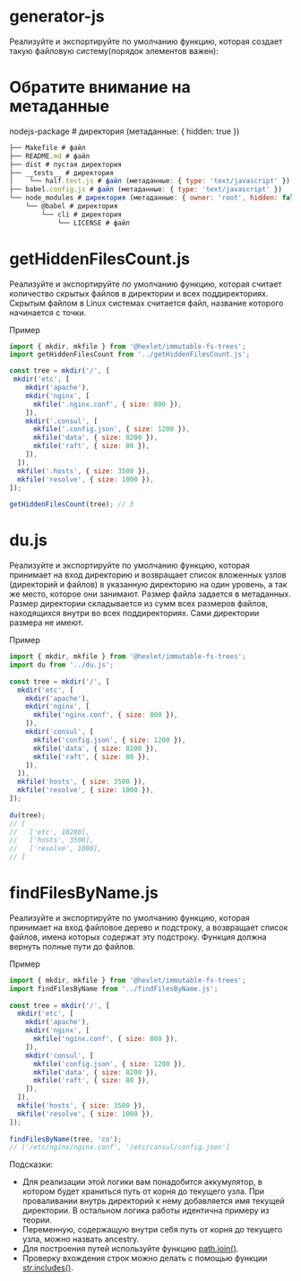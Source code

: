 # generator-js

Реализуйте и экспортируйте по умолчанию функцию, которая создает такую файловую систему(порядок элементов важен):

# Обратите внимание на метаданные
 
nodejs-package # директория (метаданные: { hidden: true })
```js
├── Makefile # файл  
├── README.md # файл  
├── dist # пустая директория  
├── __tests__ # директория  
│    └── half.test.js # файл (метаданные: { type: 'text/javascript' })  
├── babel.config.js # файл (метаданные: { type: 'text/javascript' })  
└── node_modules # директория (метаданные: { owner: 'root', hidden: false })  
    └── @babel # директория      
        └── cli # директория          
            └── LICENSE # файл  
```

# getHiddenFilesCount.js
Реализуйте и экспортируйте по умолчанию функцию, которая считает количество скрытых файлов в директории и всех поддиректориях. Скрытым файлом в Linux системах считается файл, название которого начинается с точки.

Пример
```js
import { mkdir, mkfile } from '@hexlet/immutable-fs-trees';  
import getHiddenFilesCount from '../getHiddenFilesCount.js';

const tree = mkdir('/', [  
 mkdir('etc', [  
    mkdir('apache'),  
    mkdir('nginx', [  
      mkfile('.nginx.conf', { size: 800 }),  
    ]),  
    mkdir('.consul', [  
      mkfile('.config.json', { size: 1200 }),  
      mkfile('data', { size: 8200 }),  
      mkfile('raft', { size: 80 }),  
    ]),  
  ]),  
  mkfile('.hosts', { size: 3500 }),  
  mkfile('resolve', { size: 1000 }),  
]);  
 
getHiddenFilesCount(tree); // 3
```

# du.js
Реализуйте и экспортируйте по умолчанию функцию, которая принимает на вход директорию и возвращает список вложенных узлов (директорий и файлов) в указанную директорию на один уровень, а так же место, которое они занимают. Размер файла задается в метаданных. Размер директории складывается из сумм всех размеров файлов, находящихся внутри во всех поддиректориях. Сами директории размера не имеют.

Пример
```js
import { mkdir, mkfile } from '@hexlet/immutable-fs-trees';
import du from '../du.js';
 
const tree = mkdir('/', [
  mkdir('etc', [
    mkdir('apache'),
    mkdir('nginx', [
      mkfile('nginx.conf', { size: 800 }),
    ]),
    mkdir('consul', [
      mkfile('config.json', { size: 1200 }),
      mkfile('data', { size: 8200 }),
      mkfile('raft', { size: 80 }),
    ]),
  ]),
  mkfile('hosts', { size: 3500 }),
  mkfile('resolve', { size: 1000 }),
]);
 
du(tree);
// [
//   ['etc', 10280],
//   ['hosts', 3500],
//   ['resolve', 1000],
// ]
```

# findFilesByName.js
Реализуйте и экспортируйте по умолчанию функцию, которая принимает на вход файловое дерево и подстроку, а возвращает список файлов, имена которых содержат эту подстроку. Функция должна вернуть полные пути до файлов.

Пример
```js
import { mkdir, mkfile } from '@hexlet/immutable-fs-trees';
import findFilesByName from '../findFilesByName.js';
 
const tree = mkdir('/', [
  mkdir('etc', [
    mkdir('apache'),
    mkdir('nginx', [
      mkfile('nginx.conf', { size: 800 }),
    ]),
    mkdir('consul', [
      mkfile('config.json', { size: 1200 }),
      mkfile('data', { size: 8200 }),
      mkfile('raft', { size: 80 }),
    ]),
  ]),
  mkfile('hosts', { size: 3500 }),
  mkfile('resolve', { size: 1000 }),
]);
 
findFilesByName(tree, 'co');
// ['/etc/nginx/nginx.conf', '/etc/consul/config.json']
```

Подсказки:  
* Для реализации этой логики вам понадобится аккумулятор, в котором будет храниться путь от корня до текущего узла. При проваливании внутрь директорий к нему добавляется имя текущей директории. В остальном логика работы идентична примеру из теории.  
* Переменную, содержащую внутри себя путь от корня до текущего узла, можно назвать ancestry.  
* Для построения путей используйте функцию [path.join()](https://nodejs.org/api/path.html#path_path_join_paths).  
* Проверку вхождения строк можно делать с помощью функции [str.includes()](https://developer.mozilla.org/en-US/docs/Web/JavaScript/Reference/Global_Objects/String/includes).  
